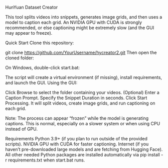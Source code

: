 HunYuan Dataset Creator

This tool splits videos into snippets, generates image grids, and then uses a model to caption each grid. An NVIDIA GPU with CUDA is strongly recommended, or else captioning might be extremely slow (and the GUI may appear to freeze).

Quick Start
Clone this repository:

git clone https://github.com/YourUsername/hycreator2.git
Then open the cloned folder:


On Windows, double-click start.bat:

The script will create a virtual environment (if missing), install requirements, and launch the GUI.
Using the GUI:

Click Browse to select the folder containing your videos.
(Optional) Enter a Caption Prompt.
Specify the Snippet Duration in seconds.
Click Start Processing.
It will split videos, create image grids, and run captioning on each grid.

Note: The process can appear “frozen” while the model is generating captions. This is normal, especially on a slower system or when using CPU instead of GPU.

Requirements
Python 3.9+ (if you plan to run outside of the provided scripts).
NVIDIA GPU with CUDA for faster captioning.
Internet (if you haven’t pre-downloaded large models and are fetching from Hugging Face).
All other needed Python packages are installed automatically via pip install -r requirements.txt when start.bat runs.
